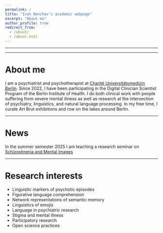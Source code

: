 ```yaml
---
permalink: /
title: "Ivan Nenchev's academic webpage"
excerpt: "About me"
author_profile: true
redirect_from: 
  - /about/
  - /about.html
---
```


<hr>

<hr>

About me
====
I am a psychiatrist and psychotherapist at [Charité Universitätsmedizin Berlin](https://psychiatrie-psychotherapie.charite.de/en/research/psychotic_disorders/empathy_and_interpersonal_processes/). Since 2022, I have been participating in the Digital Clinician Scientist Program of the Berlin Institute of Health. I do both clinical work with people suffering from severe mental illness as well as research at the intersection of psychiatry, linguistics, and natural language processing. In my free time, I curate Art Brut exhibitions and row on the lakes around Berlin.

<hr>

News 
====

In the summer semester 2025 I am teaching a research seminar on [Schizophrenia and Mental Images](https://www.berlin-university-alliance.de/commitments/teaching-learning/sturop/research-groups/archiv/sem_aktuell/Schizophrenia-and-Mental-Images/index.html) 

<hr>

Research interests
====
- Linguistic markers of psychotic episodes
- Figurative language comprehension
- Network representations of semantic memory
- Linguistics of emojis
- Language in psychiatric research
- Stigma and mental illness
- Participatory research
- Open science practices

